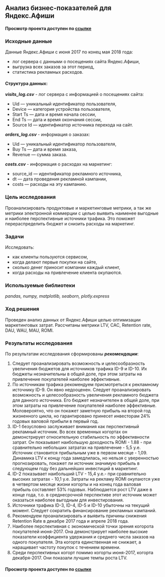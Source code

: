 ## Анализ бизнес-показателей для Яндекс.Афиши
#### Просмотр проекта доступен по [ссылке](https://nbviewer.jupyter.org/github/Irrichie/yandex-praktikum-projects/blob/68c9e9be19e5a0b59770f8092c4b32b0214cb365/06-Business%20metrics%20analysis/06-Business%20metrics%20analysis.ipynb)
### Исходные данные
Данные Яндекс.Афиши с июня 2017 по конец мая 2018 года:
* лог сервера с данными о посещениях сайта Яндекс.Афиши,
* выгрузка всех заказов за этот период,
* статистика рекламных расходов.

#### Структура данных:

***visits_log.csv*** - лог сервера с информацией о посещениях сайта:

* Uid — уникальный идентификатор пользователя,
* Device — категория устройства пользователя,
* Start Ts — дата и время начала сессии,
* End Ts — дата и время окончания сессии,
* Source Id — идентификатор источника перехода на сайт.

***orders_log.csv*** - информация о заказах:

* Uid — уникальный идентификатор пользователя,
* Buy Ts — дата и время заказа,
* Revenue — сумма заказа.

***costs.csv*** - информация о расходах на маркетинг:

* source_id — идентификатор рекламного источника,
* dt — дата проведения рекламной кампании,
* costs — расходы на эту кампанию.

### Цель исследования

Проанализировать продуктовые и маркетинговые метрики, а так же метрики электронной коммерции с целью выявить наименее  выгодные и наиболее перспективные источники трафика. Это поможет перераспределить бюджет и снизить расходы на маркетинг.

### Задачи
Исследовать:
* как клиенты пользуются сервисом,
* когда делают первые покупки на сайте,
* сколько денег приносит компании каждый клиент,
* когда расходы на привлечение клиента окупаются.

### Используемые библиотеки
*pandas, numpy, matplotlib, seaborn, plotly.express*

### Ход решения

Проведен анализ данных от Яндекс.Афиши целью оптимизации маркетинговых затрат. Рассчитаны метрики LTV, CAC, Retention rate, DAU, WAU, MAU, ROMI.

### Результаты исследования
По результатам исследования сформированы ***рекомендации***:
1. Следует проанализировать возможность и целесообразность увеличения бюджетов для источников трафика ID-9 и ID-10. Их бюджеты незначительны в общей доле, при этом затраты на привлечение покупателей наиболее эффективные.
2. По источникам трафика рекомендуем присмотреться к рекламному источнику ID-9. Он явно недооценен. Следует проанализировать возможность и целесообразность увеличения рекламного бюджета для данного источника. Его бюджет незначителен в общей доле, при этом затраты на привлечение покупателей наиболее эффективные. Моловероятно, что он покажет заметную прибыль на второй год жизненного цикла, но гарантировано принесет инвесторам 24% годовых валовой прибыли в первый год.
3. ID-1 безусловно заслуживает внимания как перспективный рекламный источник. Во всех временных когортах он демонстрирует относительную стабильность по эффективности затрат. Он показывает наибольшую доходность ROMI - 1.88 - при сравнительно небольших затратах на привлечение - 5,5 у.е. Источник становится прибыльным уже в первом месяце - 1,09. Динамика LTV к концу года замедлилась, но нельзя с уверенностью прогнозировать, покажет ли источник значимую прибыль в следующем году без дальнейших инвестиций в маркетинг.
4. ID-2 показывает наибольший LTV - 15,4 у.е.- при сравнительно высоких затратах - 10,1 у.е. Затраты на рекламу ROMI окупаются уже в четвертом месяце жизни когорты и на конец года валовая прибыль составляет 53% годовых. Наблюдается рост LTV даже в конце года, т.о. в среднесрочной перспективе этот источник может оказаться наиболее выгодным для инвестирования.
5. Источники трафика ID-3, ID-4, ID-5 и ID-10 убыточны на текущий момент. Следует сократить финансирование рекламных кампаний.
6. Рекомендуем проанализировать и выявить причины снижения Retention Rate в декабре 2017 года и апреле 2018 года.
7. Наиболее перспективная с экономической точки зрения когорота покупателей июня-2017. Она демонстрирует наиболее высокие показатели коэффициента удержания и среднего числа заказов на одного покупателя. Эта когорта единственная не снижает, а наращивает частоту покупок с течением времени.
8. Среди перспективных когорт помимо когорты июня-2017, когорта декабря-2017. Они показали лучшие темпы роста LTV.

#### Просмотр проекта доступен по [ссылке](https://nbviewer.jupyter.org/github/Irrichie/yandex-praktikum-projects/blob/68c9e9be19e5a0b59770f8092c4b32b0214cb365/06-Business%20metrics%20analysis/06-Business%20metrics%20analysis.ipynb)
